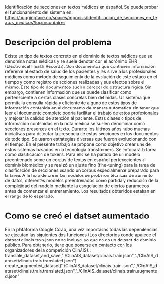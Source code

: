 Identificación de secciones en textos médicos en español.
Se puede probar el funcionamiento del sistema en: https://huggingface.co/spaces/mpocius/Identificacion_de_secciones_en_textos_medicos?logs=container
# Descripción del problema
  Existe un tipo de textos concreto en el dominio de textos médicos que se denomina notas médicas
y se suele denotar con el acrónimo EHR (Electronical Health Records). Son documentos que
contienen información referente al estado de salud de los pacientes y les sirve a los profesionales
médicos como método de seguimiento de la evolución de este estado en el tiempo y como registro
de acciones realizadas y sus efectos sobre el mismo. Este tipo de documentos suelen carecer de
estructura rígida. Sin embargo, contienen información que se puede clasificar como perteneciente
a ciertas clases concretas bien definidas. Un sistema que permita la consulta rápida y eficiente
de alguno de estos tipos de información contenida en el documento de manera automática
sin tener que leer el documento completo podría facilitar el trabajo de estos profesionales y
mejorar la calidad de atención al paciente. Estas clases o tipos de información contenidas en
la nota médica se suelen denominar como secciones presentes en el texto. Durante los  ́ultimos
años hubo muchas iniciativas para detectar la presencia de estas secciones en los documentos
de todo tipo. Se usaron estrategias diversas que fueron evolucionando con el tiempo. En el
presente trabajo se propone como objetivo crear uno de estos sistemas basados en la tecnología
transformers. Se enfocará la tarea como clasificación de tokens. Para ello se ha partido de un
modelo preentrenado sobre un corpus de textos en español pertenecientes al dominio biomédico
y se realizó un ajuste fino (fine-tuning) para la tarea de clasificación de secciones usando un
corpus especialmente preparado para la tarea. A la hora de crear los modelos se probaron
técnicas de aumento de datos, diferentes modelos preentrenados como partida y reducción de
la complejidad del modelo mediante la congelación de ciertos parámetros antes de comenzar el
entrenamiento. Los resultados obtenidos estaban en el rango de lo esperado.

# Como se creó el datset aumentado
En la plataforma Google Colab, una vez importadas todas las dependencias se ejecutan las siguientes
dos funciones (Los directorios donde aparece el dataset clinais.train.json no se incluye, ya que no es un dataset de dominio público. Para obtenerlo, tiene que ponerse en contacto con los organizadores de la competición ClinAIS).:
translate_dataset_and_save("./ClinAIS_dataset/clinais.train.json","./ClinAIS_dataset/clinais.train.translated.json")
create_augmented_dataset("./ClinAIS_dataset/clinais.train.json","./ClinAIS_dataset/clinais.train.translated.json","./ClinAIS_dataset/clinais.train.augmented.json")
